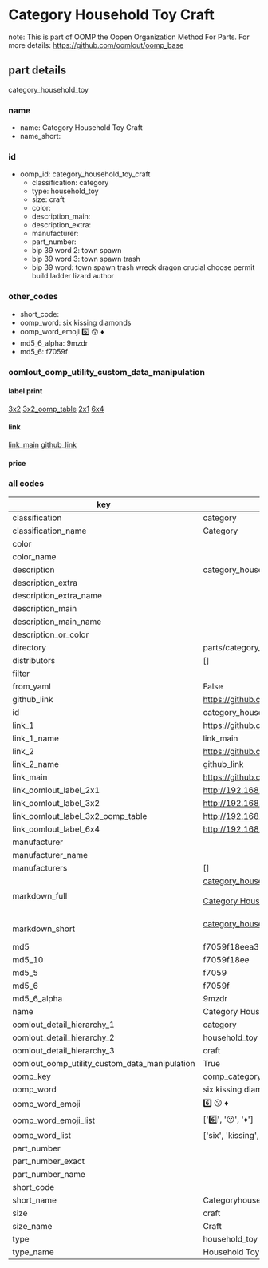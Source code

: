 # Category Household Toy Craft  

note: This is part of OOMP the Oopen Organization Method For Parts. For more details: https://github.com/oomlout/oomp_base

##  part details



category_household_toy

### name
* name: Category Household Toy Craft
* name_short: 
### id
* oomp_id: category_household_toy_craft
  * classification: category
  * type: household_toy
  * size: craft
  * color: 
  * description_main: 
  * description_extra: 
  * manufacturer: 
  * part_number: 
  * bip 39 word 2: town spawn
  * bip 39 word 3: town spawn trash
  * bip 39 word: town spawn trash wreck dragon crucial choose permit build ladder lizard author

### other_codes
* short_code: 
* oomp_word: six kissing diamonds
* oomp_word_emoji :six: :kissing: :diamonds:
* md5_6_alpha: 9mzdr
* md5_6: f7059f






### oomlout_oomp_utility_custom_data_manipulation
#### label print
[3x2](http://192.168.1.245:1112/?label=oomp%209mzdr)
[3x2_oomp_table](http://192.168.1.107:1112/?label=oomp%209mzdr)
[2x1](http://192.168.1.242:1112/?label=oomp%209mzdr)
[6x4](http://192.168.1.55:1112/?label=oomp%209mzdr)    

#### link

[link_main](https://github.com/oomlout/oomlout_oomp_current_version_messy/tree/main/parts/category_household_toy_craft) [github_link](https://github.com/oomlout/oomlout_oomp_part_src/tree/main/parts/category_household_toy_craft)                             

#### price







### all codes 
| key | value |  
| --- | --- |  
| classification | category |  
| classification_name | Category |  
| color |  |  
| color_name |  |  
| description | category_household_toy |  
| description_extra |  |  
| description_extra_name |  |  
| description_main |  |  
| description_main_name |  |  
| description_or_color |   |  
| directory | parts/category_household_toy_craft |  
| distributors | [] |  
| filter |  |  
| from_yaml | False |  
| github_link | https://github.com/oomlout/oomlout_oomp_part_src/tree/main/parts/category_household_toy_craft |  
| id | category_household_toy_craft |  
| link_1 | https://github.com/oomlout/oomlout_oomp_current_version_messy/tree/main/parts/category_household_toy_craft |  
| link_1_name | link_main |  
| link_2 | https://github.com/oomlout/oomlout_oomp_part_src/tree/main/parts/category_household_toy_craft |  
| link_2_name | github_link |  
| link_main | https://github.com/oomlout/oomlout_oomp_current_version_messy/tree/main/parts/category_household_toy_craft |  
| link_oomlout_label_2x1 | http://192.168.1.242:1112/?label=oomp%209mzdr |  
| link_oomlout_label_3x2 | http://192.168.1.245:1112/?label=oomp%209mzdr |  
| link_oomlout_label_3x2_oomp_table | http://192.168.1.107:1112/?label=oomp%209mzdr |  
| link_oomlout_label_6x4 | http://192.168.1.55:1112/?label=oomp%209mzdr |  
| manufacturer |  |  
| manufacturer_name |  |  
| manufacturers | [] |  
| markdown_full | [category_household_toy_craft](https://github.com/oomlout/oomlout_oomp_current_version_messy/tree/main/parts/category_household_toy_craft)<br>[](https://github.com/oomlout/oomlout_oomp_current_version_messy/tree/main/parts/category_household_toy_craft)<br>[Category Household Toy Craft](https://github.com/oomlout/oomlout_oomp_current_version_messy/tree/main/parts/category_household_toy_craft)<br><br> |  
| markdown_short | [category_household_toy_craft](https://github.com/oomlout/oomlout_oomp_current_version_messy/tree/main/parts/category_household_toy_craft)<br><br> |  
| md5 | f7059f18eea32508d1a10fe3cef42f32 |  
| md5_10 | f7059f18ee |  
| md5_5 | f7059 |  
| md5_6 | f7059f |  
| md5_6_alpha | 9mzdr |  
| name | Category Household Toy Craft |  
| oomlout_detail_hierarchy_1 | category |  
| oomlout_detail_hierarchy_2 | household_toy |  
| oomlout_detail_hierarchy_3 | craft |  
| oomlout_oomp_utility_custom_data_manipulation | True |  
| oomp_key | oomp_category_household_toy_craft |  
| oomp_word | six kissing diamonds |  
| oomp_word_emoji | :six: :kissing: :diamonds: |  
| oomp_word_emoji_list | [':six:', ':kissing:', ':diamonds:'] |  
| oomp_word_list | ['six', 'kissing', 'diamonds'] |  
| part_number |  |  
| part_number_exact |  |  
| part_number_name |  |  
| short_code |  |  
| short_name | Categoryhouseholdtoy |  
| size | craft |  
| size_name | Craft |  
| type | household_toy |  
| type_name | Household Toy |  
